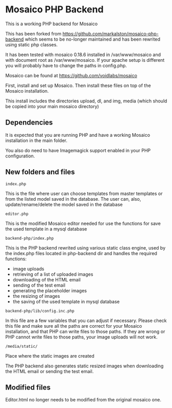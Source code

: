# Mosaico PHP Backend

This is a working PHP backend for Mosaico

This has been forked from https://github.com/markalston/mosaico-php-backend which seems to be no-longer maintained and has been rewrited using static php classes.

It has been tested with mosaico 0.18.6 installed in /var/www/mosaico and with document root as /var/www/mosaico.  If your apache setup is different you will probably have to change the paths in config.php.

Mosaico can be found at https://github.com/voidlabs/mosaico

First, install and set up Mosaico.  Then install these files on top of the Mosaico installation.

This install includes the directories upload, dl, and img, media (which should be copied into your main mosaico directory) 

## Dependencies

It is expected that you are running PHP and have a working Mosaico installation in the main folder.

You also do need to have Imagemagick support enabled in your PHP configuration.

## New folders and files



```
index.php 
```
This is the file where user can choose templates from master templates or from the listed model saved in the database.
The user can, also, update/rename/delete the model saved in the database


```
editor.php 
```
This is the modified Mosaico editor needed for use the functions for save the used template in a mysql database


```
backend-php/index.php 
```
This is the PHP backend rewrited using various static class engine, used by the index.php files located in php-backend dir and handles the required functions:
* image uploads
* retrieving of a list of uploaded images
* downloading of the HTML email
* sending of the test email
* generating the placeholder images
* the resizing of images
* the saving of the used template in mysql database


```
backend-php/lib/config.inc.php 
```
In this file are a few variables that you can adjust if necessary. Please check this file and make sure all the paths are correct for your Mosaico installation, and that PHP can write files to those paths. If they are wrong or PHP cannot write files to those paths, your image uploads will not work.


```
/media/static/
```
Place where the static images are created


The PHP backend also generates static resized images when downloading the HTML email or sending the test email.

## Modified files

Editor.html no longer needs to be modified from the original mosaico one. 

